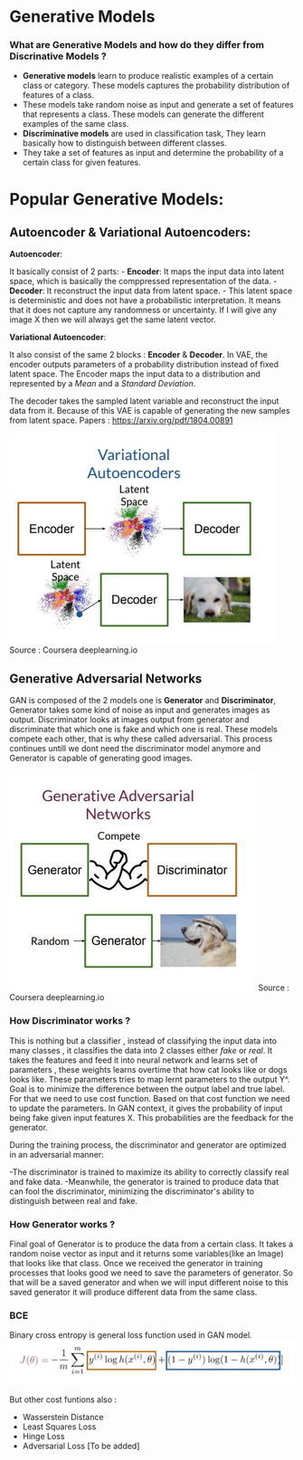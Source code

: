 
# Generative Models

### What are Generative Models and  how do they differ from Discrinative Models ?

  - **Generative models** learn to produce realistic examples of a certain class or category. These models captures the probability distribution of features of a class.
  - These models take random noise as input and generate a set of features that represents a class. These models can generate the different examples of the same class.
  - **Discriminative models** are used in classification task, They learn basically how to distinguish between different classes.
  - They take a set of features as input and determine the probability of a certain class for given features.
  
# Popular Generative Models:

## Autoencoder & Variational Autoencoders:

**Autoencoder**:  

It basically consist of 2 parts:
        - **Encoder**: It maps the input data into latent space, which is basically the comppressed representation of the data.
        - **Decoder**: It reconstruct the input data from latent space.
    - This latent space is deterministic and does not have a probabilistic interpretation. It means that it does not capture any randomness or uncertainty. If I will give any image X then we will always get the same latent vector.
    
**Variational Autoencoder**: 

It also consist of the same 2 blocks : **Encoder** & **Decoder**. In VAE, the encoder outputs parameters of a probability distribution instead of fixed latent space. The Encoder maps the input data to a distribution and represented by a *Mean* and a *Standard Deviation*. 

The decoder takes the sampled latent variable and reconstruct the input data from it. Because of this VAE is capable of generating the new samples from latent space. 
Papers : https://arxiv.org/pdf/1804.00891   

![Variational Autoencoder ](assests/variational.JPG) Source : Coursera deeplearning.io 

## Generative Adversarial Networks 

GAN is composed of the 2 models one is **Generator** and **Discriminator**, Generator takes some kind of noise as input and generates images as output. Discriminator looks at images output from generator and discriminate that which one is fake and which one is real. These models compete each other, that is why these called adversarial. This process continues untill we dont need the discriminator model anymore and Generator is capable of generating good images. 

![Variational Autoencoder ](assests/gan.JPG) Source : Coursera deeplearning.io 

### How Discriminator works ?

This is nothing but a classifier , instead of classifying the input data into many classes , it classifies the data into 2 classes either *fake* or *real*. 
It takes the features and feed it into neural network and learns set of parameters , these weights learns overtime that how cat looks like or dogs looks like. These parameters tries to map lernt parameters to the output Y^. Goal is to minimize the difference between the output label and true label. For that we need to use cost function. Based on that cost function we need to update the parameters. In GAN context, it gives the probability of input being fake given input features X. This probabilities are the feedback for the generator.  

During the training process, the discriminator and generator are optimized  in an adversarial manner:

  -The discriminator is trained to maximize its ability to correctly classify real and fake data.
  -Meanwhile, the generator is trained to produce data that can fool the discriminator, minimizing the discriminator's ability to distinguish between real and fake.

### How Generator works ?

Final goal of Generator is to produce the data from a certain class. It takes a random noise vector as input and it returns some variables(like an Image) that looks like that class. Once we received the generator in training processes that looks good we need to save the parameters of generator. So that will be a saved generator and when we will input different noise to  this saved generator it will produce different data from the same class. 

### BCE 

Binary cross entropy is general loss function used in GAN model. 
![Binary Cross Entropy](assests/bce.JPG)

But other cost funtions also :
  - Wasserstein Distance
  - Least Squares Loss
  - Hinge Loss
  - Adversarial Loss
    [To be added]




